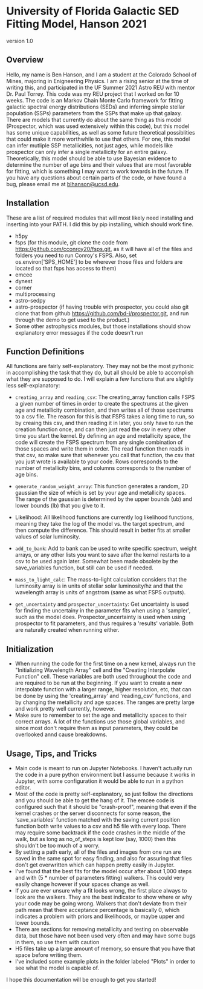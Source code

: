 University of Florida Galactic SED Fitting Model, Hanson 2021
=====
version 1.0

Overview
----------
Hello, my name is Ben Hanson, and I am a student at the Colorado School of Mines, majoring in Enigneering Physics. I am a rising senior at the time of writing this, and participated in the UF Summer 2021 Astro REU with mentor Dr. Paul Torrey. This code was my REU project that I worked on for 10 weeks. The code is an Markov Chain Monte Carlo framework for fitting galactic spectral energy distributions (SEDs) and inferring simple stellar population (SSPs) parameters from the SSPs that make up that galaxy. There are models that currently do about the same thing as this model (Prospector, which was used extensively within this code), but this model has some unique capabilities, as well as some future theoretical possiblities that could make it more worthwhile to use that others. For one, this model can infer mutliple SSP metallicities, not just ages, while models like prospector can only infer a single metallicity for an entire galaxy. Theoretically, this model should be able to use Bayesian evidence to determine the number of age bins and their values that are most favorable for fitting, which is something I may want to work towards in the future. If you have any questions about certain parts of the code, or have found a bug, please email me at blhanson@ucsd.edu. 

Installation
----------
These are a list of required modules that will most likely need installing and inserting into your PATH. I did this by pip installing, which should work fine. 

 * h5py
 * fsps (for this module, git clone the code from https://github.com/cconroy20/fsps.git, as it will have all of the files and folders you need to run Conroy's FSPS. Also, set os.environ['SPS_HOME'] to be wherever those files and folders are located so that fsps has access to them)
 * emcee
 * dynest
 * corner
 * multiprocessing
 * astro-sedpy
 * astro-prospector (if having trouble with prospector, you could also git clone that from github https://github.com/bd-j/prospector.git, and run through the demo to get used to the product.)
 * Some other astrophysics modules, but those installations should show explanatory error messages if the code doesn't run

Function Definitions
---------
All functions are fairly self-explanatory. They may not be the most pythonic in accomplishing the task that they do, but all should be able to accomplish what they are supposed to do. I will explain a few functions that are slightly less self-explanatory:

 * `creating_array` and `reading_csv`: The creating_array function calls FSPS a given number of times in order to create the spectrums at the given age and metallicity combination, and then writes all of those spectrums to a csv file. The reason for this is that FSPS takes a long time to run, so by creaing this csv, and then reading it in later, you only have to run the creation function once, and can then just read the csv in every other time you start the kernel. By defining an age and metallicity space, the code will create the FSPS spectrum from any single combination of those spaces and write them in order. The read function then reads in that csv, so make sure that whenever you call that function, the csv that you just wrote is available to your code. Rows corresponds to the number of metallicity bins, and columns corresponds to the number of age bins. 

 * `generate_random_weight_array`: This function generates a random, 2D gaussian the size of which is set by your age and metallicity spaces. The range of the gaussian is determined by the upper bounds (ub) and lower bounds (lb) that you give to it. 

 * Likelihood: All likelihood functions are currently log likelihood functions, meaning they take the log of the model vs. the target spectrum, and then compute the difference. This should result in better fits at smaller values of solar luminosity. 

 * `add_to_bank`: Add to bank can be used to write specific spectrum, weight arrays, or any other lists you want to save after the kernel restarts to a csv to be used again later. Somewhat been made obsolete by the save_variables function, but still can be used if needed.

 * `mass_to_light_calc`: The mass-to-light calculation considers that the luminosity array is in units of stellar solar luminosity/hz and that the wavelength array is units of angstrom (same as what FSPS outputs).

* `get_uncertainty` and `prospector_uncertainty`: Get uncertainty is used for finding the uncertainy in the parameter fits when using a 'sampler', such as the model does. Prospector_uncertainty is used when using prospector to fit parameters, and thus requires a 'results' variable. Both are naturally created when running either. 

Initialization
---------
- When running the code for the first time on a new kernel, always run the "Initializing Wavelength Array" cell and the "Creating Interpolate Function" cell. These variables are both used throughout the code and are required to be run at the beginning. If you want to create a new interpolate function with a larger range, higher resolution, etc, that can be done by using the 'creating_array' and 'reading_csv' functions, and by changing the metallicity and age spaces. The ranges are pretty large and work pretty well currently, however. 
- Make sure to remember to set the age and metallicity spaces to their correct arrays. A lot of  the functions use those global variables, and since most don't require them as input parameters, they could be overlooked annd cause breakdowns. 

Usage, Tips, and Tricks
---------
- Main code is meant to run on Jupyter Notebooks. I haven't actually run the code in a pure python environment but I assume because it works in Jupyter, with some configuration it would be able to run in a python editor. 
- Most of the code is pretty self-explanatory, so just follow the directions and you should be able to get the hang of it. The emcee code is configured such that it should be "crash-proof", meaning that even if the kernel crashes or the server disconnects for some reason, the 'save_variables' function matched with the saving current position function both write values to a csv and h5 file with every loop. There may require some backtrack if the code crashes in the middle of the walk, but as long as no_of_steps is kept low (say, 1000) then this shouldn't be too much of a worry. 
- By setting a path early, all of the files and images from one run are saved in the same spot for easy finding, and also for assuring that files don't get overwritten which can happen pretty easily in Jupyter.
- I've found that the best fits for the model occur after about 1,000 steps and with (5 * number of parameters fitting) walkers. This could very easily change however if your spaces change as well. 
- If you are ever unsure why a fit looks wrong, the first place always to look are the walkers. They are the best indicator to show where or why your code may be going wrong. Walkers that don't deviate from their path mean that there acceptance percentage is basically 0, which indicates a problem with priors and likelihoods, or maybe upper and lower bounds. 
- There are sections for removing metallicity and testing on observable data, but those have not been used very often and may have some bugs in them, so use them with caution
- H5 files take up a large amount of memory, so ensure that you have that space before writing them. 
- I've included some example plots in the folder labeled "Plots" in order to see what the model is capable of. 


I hope this documentation will be enough to get you started!



